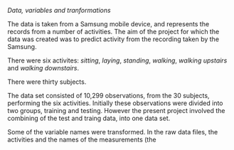 *Data, variables and tranformations*

The data is taken from a Samsung mobile device, and represents the records from a number of activities.  The aim of the project for which the data was created was to predict activity from the recording taken by the Samsung.

There were six activites: *sitting*, *laying*, *standing*, *walking*, *walking upstairs* and *walking downstairs*.

There were thirty subjects.

The data set consisted of 10,299 observations, from the 30 subjects, performing the six activities.  Initially these observations were divided into two groups, training and testing.  However the present project involved the combining of the test and traing data, into one data set.

Some of the variable names were transformed.  In the raw data files, the activities and the names of the measurements (the 


